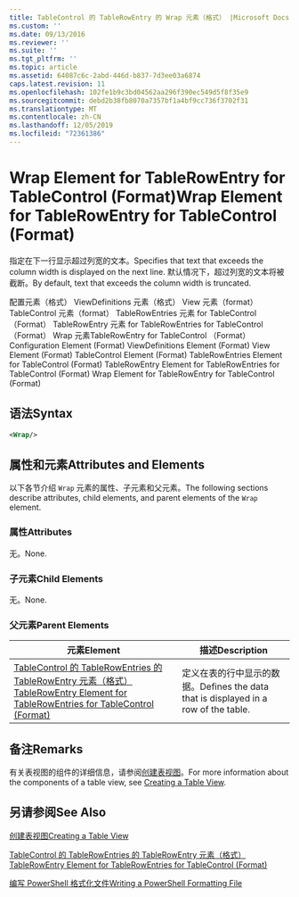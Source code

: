 ```yaml
---
title: TableControl 的 TableRowEntry 的 Wrap 元素（格式） |Microsoft Docs
ms.custom: ''
ms.date: 09/13/2016
ms.reviewer: ''
ms.suite: ''
ms.tgt_pltfrm: ''
ms.topic: article
ms.assetid: 64087c6c-2abd-446d-b837-7d3ee03a6874
caps.latest.revision: 11
ms.openlocfilehash: 102fe1b9c3bd04562aa296f390ec549d5f8f35e9
ms.sourcegitcommit: debd2b38fb8070a7357bf1a4bf9cc736f3702f31
ms.translationtype: MT
ms.contentlocale: zh-CN
ms.lasthandoff: 12/05/2019
ms.locfileid: "72361386"
---
```

# <a name="wrap-element-for-tablerowentry-for-tablecontrol--format"></a><span data-ttu-id="fffb4-102">Wrap Element for TableRowEntry for TableControl (Format)</span><span class="sxs-lookup"><span data-stu-id="fffb4-102">Wrap Element for TableRowEntry for TableControl  (Format)</span></span>

<span data-ttu-id="fffb4-103">指定在下一行显示超过列宽的文本。</span><span class="sxs-lookup"><span data-stu-id="fffb4-103">Specifies that text that exceeds the column width is displayed on the next line.</span></span> <span data-ttu-id="fffb4-104">默认情况下，超过列宽的文本将被截断。</span><span class="sxs-lookup"><span data-stu-id="fffb4-104">By default, text that exceeds the column width is truncated.</span></span>

<span data-ttu-id="fffb4-105">配置元素（格式） ViewDefinitions 元素（格式） View 元素（format） TableControl 元素（format） TableRowEntries 元素 for TableControl （Format） TableRowEntry 元素 for TableRowEntries for TableControl （Format） Wrap 元素TableRowEntry for TableControl （Format）</span><span class="sxs-lookup"><span data-stu-id="fffb4-105">Configuration Element (Format) ViewDefinitions Element (Format) View Element (Format) TableControl Element (Format) TableRowEntries Element for TableControl (Format) TableRowEntry Element for TableRowEntries for TableControl (Format) Wrap Element for TableRowEntry for TableControl (Format)</span></span>

## <a name="syntax"></a><span data-ttu-id="fffb4-106">语法</span><span class="sxs-lookup"><span data-stu-id="fffb4-106">Syntax</span></span>

```xml
<Wrap/>
```

## <a name="attributes-and-elements"></a><span data-ttu-id="fffb4-107">属性和元素</span><span class="sxs-lookup"><span data-stu-id="fffb4-107">Attributes and Elements</span></span>

<span data-ttu-id="fffb4-108">以下各节介绍 `Wrap` 元素的属性、子元素和父元素。</span><span class="sxs-lookup"><span data-stu-id="fffb4-108">The following sections describe attributes, child elements, and parent elements of the `Wrap` element.</span></span>

### <a name="attributes"></a><span data-ttu-id="fffb4-109">属性</span><span class="sxs-lookup"><span data-stu-id="fffb4-109">Attributes</span></span>

<span data-ttu-id="fffb4-110">无。</span><span class="sxs-lookup"><span data-stu-id="fffb4-110">None.</span></span>

### <a name="child-elements"></a><span data-ttu-id="fffb4-111">子元素</span><span class="sxs-lookup"><span data-stu-id="fffb4-111">Child Elements</span></span>

<span data-ttu-id="fffb4-112">无。</span><span class="sxs-lookup"><span data-stu-id="fffb4-112">None.</span></span>

### <a name="parent-elements"></a><span data-ttu-id="fffb4-113">父元素</span><span class="sxs-lookup"><span data-stu-id="fffb4-113">Parent Elements</span></span>

|<span data-ttu-id="fffb4-114">元素</span><span class="sxs-lookup"><span data-stu-id="fffb4-114">Element</span></span>|<span data-ttu-id="fffb4-115">描述</span><span class="sxs-lookup"><span data-stu-id="fffb4-115">Description</span></span>|
|-------------|-----------------|
|[<span data-ttu-id="fffb4-116">TableControl 的 TableRowEntries 的 TableRowEntry 元素（格式）</span><span class="sxs-lookup"><span data-stu-id="fffb4-116">TableRowEntry Element for TableRowEntries for TableControl (Format)</span></span>](./tablerowentry-element-for-tablerowentries-for-tablecontrol-format.md)|<span data-ttu-id="fffb4-117">定义在表的行中显示的数据。</span><span class="sxs-lookup"><span data-stu-id="fffb4-117">Defines the data that is displayed in a row of the table.</span></span>|

## <a name="remarks"></a><span data-ttu-id="fffb4-118">备注</span><span class="sxs-lookup"><span data-stu-id="fffb4-118">Remarks</span></span>

<span data-ttu-id="fffb4-119">有关表视图的组件的详细信息，请参阅[创建表视图](./creating-a-table-view.md)。</span><span class="sxs-lookup"><span data-stu-id="fffb4-119">For more information about the components of a table view, see [Creating a Table View](./creating-a-table-view.md).</span></span>

## <a name="see-also"></a><span data-ttu-id="fffb4-120">另请参阅</span><span class="sxs-lookup"><span data-stu-id="fffb4-120">See Also</span></span>

[<span data-ttu-id="fffb4-121">创建表视图</span><span class="sxs-lookup"><span data-stu-id="fffb4-121">Creating a Table View</span></span>](./creating-a-table-view.md)

[<span data-ttu-id="fffb4-122">TableControl 的 TableRowEntries 的 TableRowEntry 元素（格式）</span><span class="sxs-lookup"><span data-stu-id="fffb4-122">TableRowEntry Element for TableRowEntries for TableControl (Format)</span></span>](./tablerowentry-element-for-tablerowentries-for-tablecontrol-format.md)

[<span data-ttu-id="fffb4-123">编写 PowerShell 格式化文件</span><span class="sxs-lookup"><span data-stu-id="fffb4-123">Writing a PowerShell Formatting File</span></span>](./writing-a-powershell-formatting-file.md)
